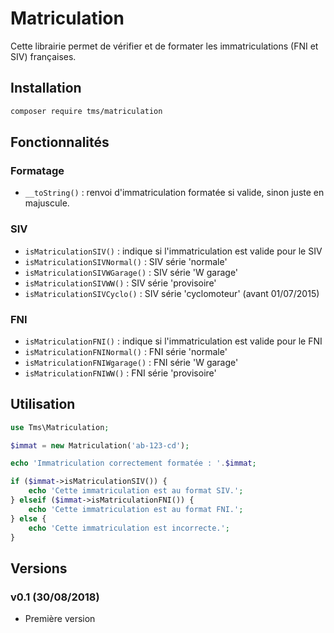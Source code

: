 # Matriculation
Cette librairie permet de vérifier et de formater les immatriculations (FNI et SIV) françaises.

## Installation
```bash
composer require tms/matriculation
```

## Fonctionnalités
### Formatage
* `__toString()` : renvoi d'immatriculation formatée si valide, sinon juste en majuscule.
### SIV
* `isMatriculationSIV()` : indique si l'immatriculation est valide pour le SIV
* `isMatriculationSIVNormal()` : SIV série 'normale'
* `isMatriculationSIVWGarage()` : SIV série 'W garage'
* `isMatriculationSIVWW()` : SIV série 'provisoire'
* `isMatriculationSIVCyclo()` : SIV série 'cyclomoteur' (avant 01/07/2015)
### FNI
* `isMatriculationFNI()` : indique si l'immatriculation est valide pour le FNI
* `isMatriculationFNINormal()` : FNI série 'normale'
* `isMatriculationFNIWgarage()` : FNI série 'W garage'
* `isMatriculationFNIWW()` :  FNI série 'provisoire'

## Utilisation
```php
use Tms\Matriculation;

$immat = new Matriculation('ab-123-cd');

echo 'Immatriculation correctement formatée : '.$immat;

if ($immat->isMatriculationSIV()) {
    echo 'Cette immatriculation est au format SIV.';
} elseif ($immat->isMatriculationFNI()) {
    echo 'Cette immatriculation est au format FNI.';
} else {
    echo 'Cette immatriculation est incorrecte.';
}
```

## Versions
### v0.1 (30/08/2018)
* Première version
